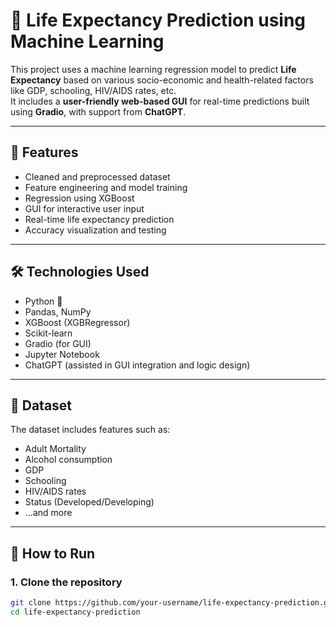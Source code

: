 # 🧬 Life Expectancy Prediction using Machine Learning

This project uses a machine learning regression model to predict **Life Expectancy** based on various socio-economic and health-related factors like GDP, schooling, HIV/AIDS rates, etc.  
It includes a **user-friendly web-based GUI** for real-time predictions built using **Gradio**, with support from **ChatGPT**.

---

## 📌 Features

- Cleaned and preprocessed dataset
- Feature engineering and model training
- Regression using XGBoost
- GUI for interactive user input
- Real-time life expectancy prediction
- Accuracy visualization and testing

---

## 🛠️ Technologies Used

- Python 🐍
- Pandas, NumPy
- XGBoost (XGBRegressor)
- Scikit-learn
- Gradio (for GUI)
- Jupyter Notebook
- ChatGPT (assisted in GUI integration and logic design)

---

## 📁 Dataset

The dataset includes features such as:

- Adult Mortality  
- Alcohol consumption  
- GDP  
- Schooling  
- HIV/AIDS rates  
- Status (Developed/Developing)  
- ...and more

---

## 🚀 How to Run

### 1. Clone the repository
```bash
git clone https://github.com/your-username/life-expectancy-prediction.git
cd life-expectancy-prediction
